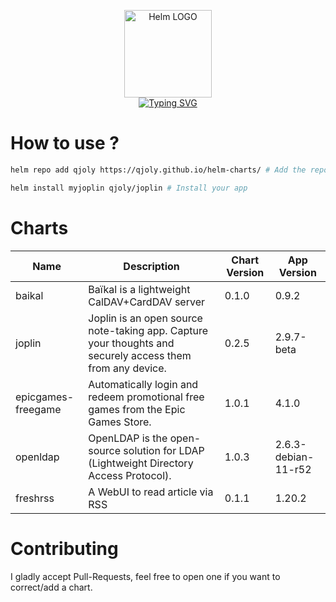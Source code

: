 <p align="center">
    <img src="https://helm.sh/img/helm.svg" width="140px" alt="Helm LOGO"/>
    <br>
    <a href="https://qjoly.github.io/helm-charts"><img src="https://readme-typing-svg.herokuapp.com?font=Fira+Code&pause=1000&color=0F1689&background=FFFFFF00&center=true&vCenter=true&width=435&lines=QJOLY’s+Chart+Repository;qjoly.github.io%2Fhelm-charts;+Feel+free+to+contribute" alt="Typing SVG" /></a>
</p>

# How to use ? 

```bash
helm repo add qjoly https://qjoly.github.io/helm-charts/ # Add the repo to your helm
```
```bash
helm install myjoplin qjoly/joplin # Install your app
```

# Charts

| Name  | Description | Chart Version | App Version |
|-------|-------------|---------------|-------------|
| baikal | Baïkal is a lightweight CalDAV+CardDAV server | 0.1.0 | 0.9.2 |
| joplin | Joplin is an open source note-taking app. Capture your thoughts and securely access them from any device. | 0.2.5 | 2.9.7-beta |
| epicgames-freegame | Automatically login and redeem promotional free games from the Epic Games Store. | 1.0.1 | 4.1.0 |
| openldap | OpenLDAP is the open-source solution for LDAP (Lightweight Directory Access Protocol). | 1.0.3 | 2.6.3-debian-11-r52 |
| freshrss | A WebUI to read article via RSS | 0.1.1 | 1.20.2 |


# Contributing 

I gladly accept Pull-Requests, feel free to open one if you want to correct/add a chart. 
